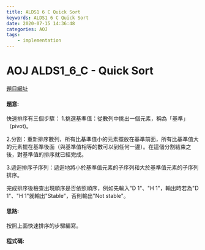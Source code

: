 ```yaml
---
title: ALDS1 6 C Quick Sort
keywords: ALDS1 6 C Quick Sort
date: 2020-07-15 14:36:48
categories: AOJ
tags:
    - implementation
---
```

# AOJ ALDS1_6_C - Quick Sort
[題目網址](https://onlinejudge.u-aizu.ac.jp/courses/lesson/1/ALDS1/all/ALDS1_6_C)

#### 題意:
快速排序有三個步驟：
1.挑選基準值：從數列中挑出一個元素，稱為「基準」（pivot)。

2.分割：重新排序數列，所有比基準值小的元素擺放在基準前面，所有比基準值大的元素擺在基準後面（與基準值相等的數可以到任何一邊）。在這個分割結束之後，對基準值的排序就已經完成。

3.遞迴排序子序列：遞迴地將小於基準值元素的子序列和大於基準值元素的子序列排序。

完成排序後檢查出現順序是否依照順序，例如先輸入"D 1"、"H 1"，輸出時若為"D 1"、"H 1"就輸出"Stable"，否則輸出"Not stable"。

<!-- more -->
#### 思路:
按照上面快速排序的步驟編寫。

#### 程式碼:
<script src="https://gist.github.com/Daviswww/b1de01e5346182490fa59fec396ecd2c.js"></script>